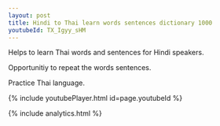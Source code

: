 ```yaml
---
layout: post
title: Hindi to Thai learn words sentences dictionary 1000 
youtubeId: TX_Igyy_sHM
---
```

 
 
Helps to learn Thai words and sentences for Hindi speakers.

Opportunitiy to repeat the words sentences. 

Practice Thai language. 
 
{% include youtubePlayer.html id=page.youtubeId %}
 
 
{% include analytics.html %}